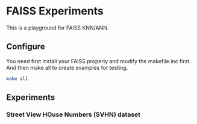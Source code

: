 # FAISS Experiments

This is a playground for FAISS KNN/ANN.

## Configure

You need first install your FAISS properly and modify the makefile.inc first. And then make all to create examples for testing.

```bash
make all
```

## Experiments

### Street View HOuse Numbers (SVHN) dataset
